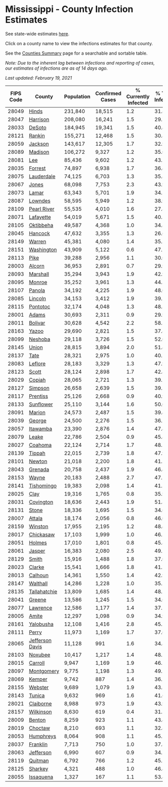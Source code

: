 # Mississippi - County Infection Estimates

See state-wide estimates [here](/infections/us-ms).

Click on a county name to view the infections estimates for that county.

See the [Counties Summary](/infections/summary-counties) page for a searchable and sortable table.

*Note: Due to the inherent lag between infections and reporting of cases, our estimates of infections are as of 14 days ago.*

*Last updated: February 19, 2021*

|   FIPS Code |                             County |   Population |   Confirmed Cases |   % Currently Infected |   % Total Infected |
|-------------|------------------------------------|--------------|-------------------|------------------------|--------------------|
|       28049 |                     [Hinds](hinds) |      231,840 |            18,515 |                    1.2 |               31.8 |
|       28047 |               [Harrison](harrison) |      208,080 |            16,241 |                    1.5 |               29.7 |
|       28033 |                   [DeSoto](desoto) |      184,945 |            19,341 |                    1.5 |               40.4 |
|       28121 |                   [Rankin](rankin) |      155,271 |            12,468 |                    1.5 |               30.8 |
|       28059 |                 [Jackson](jackson) |      143,617 |            12,305 |                    1.7 |               32.9 |
|       28089 |                 [Madison](madison) |      106,272 |             9,327 |                    1.2 |               35.0 |
|       28081 |                         [Lee](lee) |       85,436 |             9,602 |                    1.2 |               43.2 |
|       28035 |                 [Forrest](forrest) |       74,897 |             6,938 |                    1.7 |               36.4 |
|       28075 |           [Lauderdale](lauderdale) |       74,125 |             6,703 |                    1.3 |               35.8 |
|       28067 |                     [Jones](jones) |       68,098 |             7,753 |                    2.3 |               43.9 |
|       28073 |                     [Lamar](lamar) |       63,343 |             5,701 |                    1.9 |               34.5 |
|       28087 |                 [Lowndes](lowndes) |       58,595 |             5,949 |                    1.2 |               38.9 |
|       28109 |         [Pearl River](pearl-river) |       55,535 |             4,010 |                    1.6 |               27.8 |
|       28071 |             [Lafayette](lafayette) |       54,019 |             5,671 |                    1.5 |               40.3 |
|       28105 |             [Oktibbeha](oktibbeha) |       49,587 |             4,368 |                    1.0 |               34.8 |
|       28045 |                 [Hancock](hancock) |       47,632 |             3,355 |                    1.3 |               26.6 |
|       28149 |                   [Warren](warren) |       45,381 |             4,080 |                    1.4 |               35.5 |
|       28151 |           [Washington](washington) |       43,909 |             5,122 |                    0.6 |               47.2 |
|       28113 |                       [Pike](pike) |       39,288 |             2,956 |                    1.1 |               30.6 |
|       28003 |                   [Alcorn](alcorn) |       36,953 |             2,891 |                    0.7 |               29.9 |
|       28093 |               [Marshall](marshall) |       35,294 |             3,943 |                    1.9 |               42.9 |
|       28095 |                   [Monroe](monroe) |       35,252 |             3,961 |                    1.3 |               44.3 |
|       28107 |                   [Panola](panola) |       34,192 |             4,225 |                    1.9 |               48.0 |
|       28085 |                 [Lincoln](lincoln) |       34,153 |             3,412 |                    1.9 |               39.5 |
|       28115 |               [Pontotoc](pontotoc) |       32,174 |             4,048 |                    1.3 |               48.3 |
|       28001 |                     [Adams](adams) |       30,693 |             2,311 |                    0.9 |               29.9 |
|       28011 |                 [Bolivar](bolivar) |       30,628 |             4,542 |                    2.2 |               58.3 |
|       28163 |                     [Yazoo](yazoo) |       29,690 |             2,821 |                    1.5 |               37.8 |
|       28099 |                 [Neshoba](neshoba) |       29,118 |             3,726 |                    1.5 |               52.0 |
|       28145 |                     [Union](union) |       28,815 |             3,894 |                    2.0 |               51.4 |
|       28137 |                       [Tate](tate) |       28,321 |             2,975 |                    1.0 |               40.7 |
|       28083 |                 [Leflore](leflore) |       28,183 |             3,329 |                    1.3 |               47.9 |
|       28123 |                     [Scott](scott) |       28,124 |             2,898 |                    1.7 |               42.8 |
|       28029 |                   [Copiah](copiah) |       28,065 |             2,721 |                    1.3 |               39.2 |
|       28127 |                 [Simpson](simpson) |       26,658 |             2,639 |                    1.5 |               39.3 |
|       28117 |               [Prentiss](prentiss) |       25,126 |             2,668 |                    0.9 |               40.9 |
|       28133 |             [Sunflower](sunflower) |       25,110 |             3,144 |                    1.6 |               50.0 |
|       28091 |                   [Marion](marion) |       24,573 |             2,487 |                    1.5 |               39.4 |
|       28039 |                   [George](george) |       24,500 |             2,276 |                    1.5 |               36.2 |
|       28057 |               [Itawamba](itawamba) |       23,390 |             2,876 |                    1.4 |               47.4 |
|       28079 |                     [Leake](leake) |       22,786 |             2,504 |                    0.9 |               45.8 |
|       28027 |                 [Coahoma](coahoma) |       22,124 |             2,714 |                    1.7 |               48.5 |
|       28139 |                   [Tippah](tippah) |       22,015 |             2,739 |                    1.8 |               47.9 |
|       28101 |                   [Newton](newton) |       21,018 |             2,200 |                    1.8 |               41.2 |
|       28043 |                 [Grenada](grenada) |       20,758 |             2,437 |                    1.9 |               46.4 |
|       28153 |                     [Wayne](wayne) |       20,183 |             2,488 |                    2.7 |               47.1 |
|       28141 |           [Tishomingo](tishomingo) |       19,383 |             2,098 |                    1.4 |               41.5 |
|       28025 |                       [Clay](clay) |       19,316 |             1,765 |                    0.8 |               35.9 |
|       28031 |             [Covington](covington) |       18,636 |             2,443 |                    1.9 |               51.3 |
|       28131 |                     [Stone](stone) |       18,336 |             1,695 |                    1.5 |               34.6 |
|       28007 |                   [Attala](attala) |       18,174 |             2,056 |                    0.8 |               46.0 |
|       28159 |                 [Winston](winston) |       17,955 |             2,195 |                    1.2 |               48.4 |
|       28017 |             [Chickasaw](chickasaw) |       17,103 |             1,999 |                    1.0 |               46.5 |
|       28051 |                   [Holmes](holmes) |       17,010 |             1,801 |                    0.8 |               45.8 |
|       28061 |                   [Jasper](jasper) |       16,383 |             2,080 |                    2.5 |               49.1 |
|       28129 |                     [Smith](smith) |       15,916 |             1,488 |                    1.8 |               37.0 |
|       28023 |                   [Clarke](clarke) |       15,541 |             1,666 |                    1.8 |               41.7 |
|       28013 |                 [Calhoun](calhoun) |       14,361 |             1,550 |                    1.4 |               42.9 |
|       28147 |               [Walthall](walthall) |       14,286 |             1,228 |                    1.0 |               35.2 |
|       28135 |       [Tallahatchie](tallahatchie) |       13,809 |             1,685 |                    1.4 |               48.1 |
|       28041 |                   [Greene](greene) |       13,586 |             1,245 |                    1.5 |               34.6 |
|       28077 |               [Lawrence](lawrence) |       12,586 |             1,177 |                    1.4 |               37.2 |
|       28005 |                     [Amite](amite) |       12,297 |             1,098 |                    0.9 |               34.9 |
|       28161 |             [Yalobusha](yalobusha) |       12,108 |             1,416 |                    2.8 |               45.7 |
|       28111 |                     [Perry](perry) |       11,973 |             1,169 |                    1.7 |               37.6 |
|       28065 | [Jefferson Davis](jefferson-davis) |       11,128 |               991 |                    1.6 |               34.8 |
|       28103 |                 [Noxubee](noxubee) |       10,417 |             1,217 |                    1.4 |               48.1 |
|       28015 |                 [Carroll](carroll) |        9,947 |             1,169 |                    1.9 |               46.5 |
|       28097 |           [Montgomery](montgomery) |        9,775 |             1,198 |                    1.3 |               49.1 |
|       28069 |                   [Kemper](kemper) |        9,742 |               887 |                    1.4 |               36.2 |
|       28155 |                 [Webster](webster) |        9,689 |             1,079 |                    1.9 |               43.3 |
|       28143 |                   [Tunica](tunica) |        9,632 |               969 |                    1.6 |               41.6 |
|       28021 |             [Claiborne](claiborne) |        8,988 |               973 |                    1.9 |               43.9 |
|       28157 |             [Wilkinson](wilkinson) |        8,630 |               619 |                    0.4 |               31.1 |
|       28009 |                   [Benton](benton) |        8,259 |               923 |                    1.1 |               43.4 |
|       28019 |                 [Choctaw](choctaw) |        8,210 |               693 |                    1.1 |               32.8 |
|       28053 |             [Humphreys](humphreys) |        8,064 |               908 |                    1.1 |               45.2 |
|       28037 |               [Franklin](franklin) |        7,713 |               750 |                    1.0 |               37.8 |
|       28063 |             [Jefferson](jefferson) |        6,990 |               607 |                    0.9 |               34.7 |
|       28119 |                 [Quitman](quitman) |        6,792 |               766 |                    1.2 |               45.2 |
|       28125 |                 [Sharkey](sharkey) |        4,321 |               488 |                    1.0 |               46.4 |
|       28055 |             [Issaquena](issaquena) |        1,327 |               167 |                    1.1 |               53.4 |